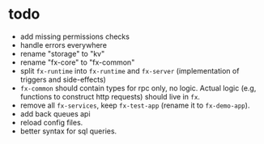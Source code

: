 # todo

- add missing permissions checks
- handle errors everywhere
- rename "storage" to "kv"
- rename "fx-core" to "fx-common"
- split `fx-runtime` into `fx-runtime` and `fx-server` (implementation of triggers and side-effects)
- `fx-common` should contain types for rpc only, no logic. Actual logic (e.g, functions to construct http requests) should live in `fx`.
- remove all `fx-services`, keep `fx-test-app` (rename it to `fx-demo-app`).
- add back queues api
- reload config files.
- better syntax for sql queries.
